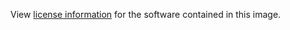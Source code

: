 View [license information](https://github.com/qwazr/QWAZR/blob/master/LICENSE.txt) for the software contained in this image.
